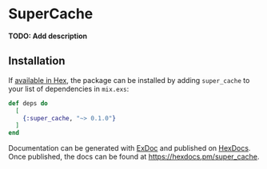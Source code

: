 # SuperCache

**TODO: Add description**

## Installation

If [available in Hex](https://hex.pm/docs/publish), the package can be installed
by adding `super_cache` to your list of dependencies in `mix.exs`:

```elixir
def deps do
  [
    {:super_cache, "~> 0.1.0"}
  ]
end
```

Documentation can be generated with [ExDoc](https://github.com/elixir-lang/ex_doc)
and published on [HexDocs](https://hexdocs.pm). Once published, the docs can
be found at <https://hexdocs.pm/super_cache>.

